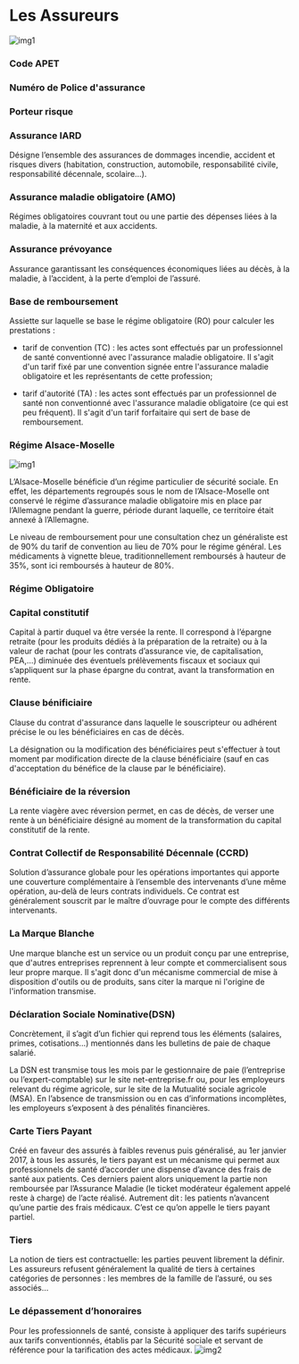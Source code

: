 # Les Assureurs
![img1](https://aws.vdkimg.com/film/1/3/1/6/131626_backdrop_scale_1280xauto.jpg)

### Code APET
### Numéro de Police d'assurance
### Porteur risque
### Assurance IARD
Désigne l’ensemble des assurances de dommages incendie, accident et risques divers (habitation, construction, automobile, responsabilité civile, responsabilité décennale, scolaire…).
### Assurance maladie obligatoire (AMO)
Régimes obligatoires couvrant tout ou une partie des dépenses liées à la maladie, à la maternité et aux accidents.
### Assurance prévoyance
Assurance garantissant les conséquences économiques liées au décès, à la maladie, à l’accident, à la perte d’emploi de l’assuré.
### Base de remboursement
Assiette sur laquelle se base le régime obligatoire (RO) pour calculer les prestations :

- tarif de convention (TC) : les actes sont effectués par un professionnel de santé conventionné avec l'assurance maladie obligatoire. Il s'agit d'un tarif fixé par une convention signée entre l'assurance maladie obligatoire et les représentants de cette profession;

- tarif d'autorité (TA) : les actes sont effectués par un professionnel de santé non conventionné avec l'assurance maladie obligatoire (ce qui est peu fréquent). Il s'agit d'un tarif forfaitaire qui sert de base de remboursement.
### Régime Alsace-Moselle 
![img1](https://images.anaca3.com/wp-content/uploads/2014/09/La-choucroute-fait-elle-grossir--1000x516.jpg)

L’Alsace-Moselle bénéficie d’un régime particulier de sécurité sociale. En effet, les départements regroupés sous le nom de l’Alsace-Moselle ont conservé le régime d’assurance maladie obligatoire mis en place par l’Allemagne pendant la guerre, période durant laquelle, ce territoire était annexé à l’Allemagne.

Le niveau de remboursement pour une consultation chez un généraliste est de 90% du tarif de convention au lieu de 70% pour le régime général. Les médicaments à vignette bleue, traditionnellement remboursés à hauteur de 35%, sont ici remboursés à hauteur de 80%.

### Régime Obligatoire


### Capital constitutif
Capital à partir duquel va être versée la rente. Il correspond à l’épargne retraite (pour les produits dédiés à la préparation de la retraite) ou à la valeur de rachat (pour les contrats d’assurance vie, de capitalisation, PEA,…) diminuée des éventuels prélèvements fiscaux et sociaux qui s’appliquent sur la phase épargne du contrat, avant la transformation en rente.
### Clause bénificiaire
Clause du contrat d'assurance dans laquelle le souscripteur ou adhérent précise le ou les bénéficiaires en cas de décès.

La désignation ou la modification des bénéficiaires peut s'effectuer à tout moment par modification directe de la clause bénéficiaire (sauf en cas d'acceptation du bénéfice de la clause par le bénéficiaire).
### Bénéficiaire de la réversion
La rente viagère avec réversion permet, en cas de décès, de verser une rente à un bénéficiaire désigné au moment de la transformation du capital constitutif de la rente.

### Contrat Collectif de Responsabilité Décennale (CCRD)
Solution d’assurance globale pour les opérations importantes qui apporte une couverture complémentaire à l’ensemble des intervenants d’une même opération, au-delà de leurs contrats individuels. Ce contrat est généralement souscrit par le maître d’ouvrage pour le compte des différents intervenants.

### La Marque Blanche
Une marque blanche est un service ou un produit conçu par une entreprise, que d'autres entreprises reprennent à leur compte et commercialisent sous leur propre marque. Il s'agit donc d'un mécanisme commercial de mise à disposition d'outils ou de produits, sans citer la marque ni l'origine de l'information transmise.

### Déclaration Sociale Nominative(DSN)

Concrètement, il s’agit d’un fichier qui reprend tous les éléments (salaires, primes, cotisations…) mentionnés dans les bulletins de paie de chaque salarié.

La DSN est transmise tous les mois par le gestionnaire de paie (l’entreprise ou l’expert-comptable) sur le site net-entreprise.fr ou, pour les employeurs relevant du régime agricole, sur le site de la Mutualité sociale agricole (MSA). En l’absence de transmission ou en cas d’informations incomplètes, les employeurs s’exposent à des pénalités financières.

### Carte Tiers Payant
Créé en faveur des assurés à faibles revenus puis généralisé, au 1er janvier 2017, à tous les assurés, le tiers payant est un mécanisme qui permet aux professionnels de santé d’accorder une dispense d’avance des frais de santé aux patients. Ces derniers paient alors uniquement la partie non remboursée par l’Assurance Maladie (le ticket modérateur également appelé reste à charge) de l’acte réalisé. Autrement dit : les patients n’avancent qu’une partie des frais médicaux. C’est ce qu’on appelle le tiers payant partiel.  

### Tiers

La notion de tiers est contractuelle: les parties peuvent librement la définir. Les assureurs refusent généralement la qualité de tiers à certaines catégories de personnes : les membres de la famille de l’assuré, ou ses associés… 

### Le dépassement d’honoraires

Pour les professionnels de santé, consiste à appliquer des tarifs supérieurs aux tarifs conventionnés, établis par la Sécurité sociale et servant de référence pour la tarification des actes médicaux.
![img2](https://fr.web.img4.acsta.net/medias/nmedia/18/83/27/30/19790718.jpg)

